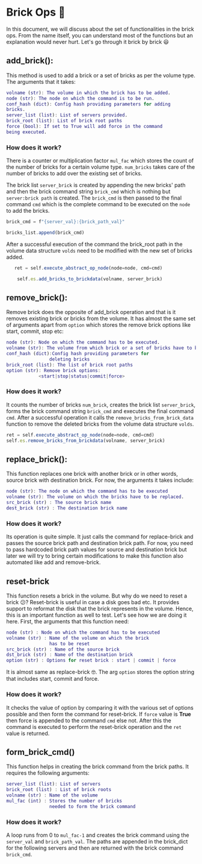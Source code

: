 # Brick Ops :bricks:

In this document, we will discuss about the set of functionalities in the brick ops. From the name itself, you can understand most of the functions but an explanation would never hurt.
Let's go through it brick by brick :smiley:

## add_brick():
This method is used to add a brick or a set of bricks as per the volume type. The arguments that it takes:

```m
volname (str): The volume in which the brick has to be added.
node (str): The node on which the command is to be run.
conf_hash (dict): Config hash providing parameters for adding
bricks.
server_list (list): List of servers provided.
brick_root (list): List of brick root paths
force (bool): If set to True will add force in the command
being executed.
```

### How does it work?

There is a counter or multiplication factor `mul_fac` which stores the count of the number of bricks for a certain volume type. `num_bricks` takes care of the number of bricks to add over the existing set of bricks.

The brick list `server_brick` is created by appending the new bricks' path and then the brick command string `brick_cmd` which is nothing but ` server:brick path ` is created. The ` brick_cmd ` is then passed to the final command `cmd` which is the complete command to be executed on the `node` to add the bricks. 

```js
brick_cmd = f"{server_val}:{brick_path_val}"

bricks_list.append(brick_cmd)
```        

After a successful execution of the command the brick_root path in the volume data structure `volds` need to be modified with the new set of bricks added.
```js
   ret = self.execute_abstract_op_node(node=node, cmd=cmd)

    self.es.add_bricks_to_brickdata(volname, server_brick)
```


## remove_brick():
Remove brick does the opposite of add_brick operation and that is it removes existing brick or bricks from the volume. It has almost the same set of arguments apart from `option` which stores the remove brick options like start, commit, stop etc:

```m
node (str): Node on which the command has to be executed.
volname (str): The volume from which brick or a set of bricks have to be removed.
conf_hash (dict):Config hash providing parameters for
                deleting bricks
brick_root (list): The list of brick root paths
option (str): Remove brick options:
            <start|stop|status|commit|force>
```

### How does it work?

It counts the number of bricks `num_brick`, creates the brick list `server_brick`, forms the brick command string `brick_cmd` and executes the final command `cmd`. After a successful operation it calls the `remove_bricks_from_brick_data` function to remove the deleted bricks from the volume data structure `volds`.
```js
ret = self.execute_abstract_op_node(node=node, cmd=cmd)
self.es.remove_bricks_from_brickdata(volname, server_brick)
```

## replace_brick():

This function replaces one brick with another brick or in other words, source brick with destination brick. For now, the arguments it takes include:

```m
node (str): The node on which the command has to be executed
volname (str): The volume on which the bricks have to be replaced.
src_brick (str) : The source brick name
dest_brick (str) : The destination brick name
```

### How does it work?

Its operation is quite simple. It just calls the command for replace-brick and passes the source brick path and destination brick path.
For now, you need to pass hardcoded brick path values for source and destination brick but later we will try to bring certain modifications to make this function also automated like add and remove-brick.

## reset-brick

This function resets a brick in the volume. But why do we need to reset a brick :confused:? Reset-brick is useful in case a disk goes bad etc. It provides support to reformat the disk that the brick represents in the volume. Hence, this is an important function as well to test. Let's see how we are doing it here. First, the arguments that this function need:

```m
node (str) : Node on which the command has to be executed
volname (str) : Name of the volume on which the brick
                has to be reset
src_brick (str) : Name of the source brick
dst_brick (str) : Name of the destination brick
option (str) : Options for reset brick : start | commit | force
```
It is almost same as replace-brick :nerd_face:. The arg `option` stores the option string that includes start, commit and force.

### How does it work?

It checks the value of option by comparing it with the various set of options possible and then form the command for reset-brick. If `force` value is **True** then force is appended to the command `cmd` else not. After this the command is executed to perform the reset-brick operation and the `ret` value is returned.

## form_brick_cmd()

This function helps in creating the brick command from the brick paths.
It requires the following arguments:

```m
server_list (list): List of servers
brick_root (list) : List of brick roots
volname (str) : Name of the volume
mul_fac (int) : Stores the number of bricks
                needed to form the brick command
```

### How does it work?

A loop runs from 0 to `mul_fac-1` and creates the brick command using the `server_val` and `brick_path_val`. The paths are appended in the brick_dict for the following servers and then are returned with the brick command `brick_cmd`.
